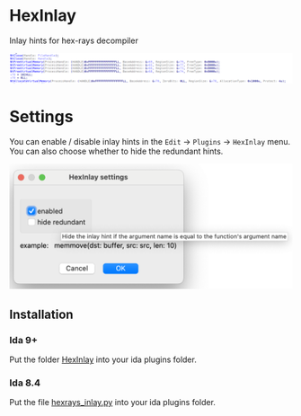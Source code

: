 # HexInlay
Inlay hints for hex-rays decompiler

![inlays](img/inlays.png)

# Settings
You can enable / disable inlay hints in the `Edit` -> `Plugins` -> `HexInlay` menu. You can also choose whether to hide the redundant hints.

![settings](img/settings.png)

## Installation
### Ida 9+
Put the folder [HexInlay](HexInlay) into your ida plugins folder.
### Ida 8.4
Put the file [hexrays_inlay.py](HexInlay/hexrays_inlay.py) into your ida plugins folder.
